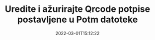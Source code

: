 ---
############################# Static ############################
layout: "auto-gen-signature"
date: 2022-03-01T15:12:22
draft: false
operation: Update
signaturetype: Qrcode
fileformat: Potm
productName: Java
lang: hr
productCode: java
otherformats: pdf doc docx docm dot dotm dotx odt ott rtf xls xlsx xlsm xlsb csv ods ots xltx xltm ppt pptx pps ppsx odp otp potx potm pptm ppsm
breadcrumb: Put Qrcode signature on Potm for Java

############################# Head ############################
head_title: "Ažurirajte Qrcode potpise postavljene u datoteke Potm s Java"
head_description: "Koristite jednostavan i razumljiv Java kod za ažuriranje potpisa Qrcode u potpisanim Potm dokumentima."

############################# Header ############################
title: "Uredite i ažurirajte Qrcode potpise postavljene u Potm datoteke"
description: "API za Java pruža funkcionalnost za ažuriranje potpisa Qrcode u dokumentima Potm. Ažurirajte e-potpise unutar svojih Potm dokumenata s nekoliko redaka Java koda brzo i jednostavno."
bg_image: "https://cms.admin.containerize.com/templates/aspose/App_Themes/V3/images/bg/header1.png"
bg_overlay: false
button:
    enable: true

############################# SubMenu ############################
submenu:
    enable: true

    left:
        img_alt: "GroupDocs.Signature for Java"
        image: "https://cms.admin.containerize.com/templates/groupdocs/images/product-logos/90x90-noborder/groupdocs-signature-java.png"
        product: "GroupDocs.Signature"
        platform: "Java"



############################# About ############################
about:
    enable: true
    title: "Saznajte više o GroupDocs.Signature for Java API značajkama"
    content: |
        Funkcionalnost API-ja [GroupDocs.Signature for Java](https://products.groupdocs.com/signature/java/) sadrži velik izbor sredstava za obradu formata dokumenata na zahtjev korištenjem elektroničkih potpisa. Podržan je širok spektar e-potpisa kao što su tekstovi, slike, digitalni certifikati, bar kodovi, QR kodovi, pečati ili metapodaci. Korisnici mogu dodavati, uklanjati, uređivati, potvrđivati ​​ili pretraživati ​​digitalne potpise u PDF-ovima, MS Word dokumentima, MS Excel radnim knjigama, MS PowerPoint prezentacijama, Adobe Photoshop datotekama i raznim formatima slika. Dostupne su brojne korisne značajke i postavke.
    

############################# Steps ############################
steps:
    enable: true
    title_left: "Kako promijeniti Qrcode potpise u vašem Potm dokumentu"
    content_left: |
        [GroupDocs.Signature for Java](https://products.groupdocs.com/signature/java/) uključuje korisne značajke kao što je ažuriranje Qrcode potpisa postavljenih u dokumente Potm. Omogućuje promjenu značajki potpisa bez dodatnog koda.
        
        * Za početak, stvorite objekt Potpis koji prosljeđuje kao put parametra konstruktora do dokumenta koji bi trebao biti ažuriran.
        * Zatim instancirajte odgovarajući određeni objekt potpisa i postavite njegov identifikator i svojstva koja je potrebno promijeniti.
        * Na kraju, pozovite metodu ažuriranja potpisa prosljeđujući određeni objekt potpisa.
        * Proces ažuriranja rezultata prema vašoj obavijesti.

    title_right: "Zahtjevi sustava"
    content_right: |
        GroupDocs.Signature for Java podržani su na svim glavnim platformama i operativnim sustavima. Prije izvršavanja koda u nastavku, provjerite imate li sljedeće preduvjete instalirane na vašem sustavu.

        * Operativni sustavi: Microsoft Windows, Linux, MacOS
        * Razvojna okruženja: NetBeans, Intellij IDEA, Eclipse, etc.
        * Java runtime: J2SE 6.0 and above
        * Preuzmite najnoviju verziju GroupDocs.Signature for Java s [Maven](https://repository.groupdocs.com/webapp/#/artifacts/browse/tree/General/repo/com/groupdocs/groupdocs-signature)
         
    code: |
        ```java    
                
        // Set up input Potm file
        String filePath = "input.potm";
        // Set up output file
        String outputFilePath = "output.potm";

        // Instantiate Signature for input file
        Signature signature = new Signature(filePath);

        // Id of signature which is supposed to be updated
        // such Id might be got as a result of search operation
        String id = "eff64a14-dad9-47b0-88e5-2ee4e3604e71";

        // provide signature features to update
        // set up particular signature id
        QrCodeSignature signatureToUpdate = new QrCodeSignature(id);

        // specify signature width
        signatureToUpdate.setWidth(200);
        // specify signature height
        signatureToUpdate.setHeight(200);
        // set left position
        signatureToUpdate.setLeft(120);
        // set top position
        signatureToUpdate.setTop(160);

        // update signature
        Boolean updateResult = signature.update(outputFilePath, signatureToUpdate);

        // process updation result
        if (updateResult)
        {
                System.out.println("Signature was updated successfully!");
        }
        ```

############################# Demos ############################
demos:
    enable: true
    title: "Ažuriranje Qrcode potpisa na stranicama dokumenta - Demo uživo"
    content: |
       Odmah uredite različite elektroničke potpise dokumenta Potm tako da posjetite [GroupDocs.Signature App](https://products.groupdocs.app/signature/family) web mjesto.          

############################# More Formats ############################
more_formats:
    enable: true
    title: "Ažurirajte razne Qrcode potpise putem Java"
    content: |
        "Uređivanje digitalnih potpisa koji se nalaze u različitim formatima dokumenata. Ažurirajte podatke o potpisima bez dodatnog koda."
    format: 
       
       
back_to_top:
    enable: true
---